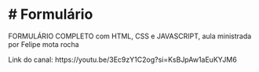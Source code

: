 <h1># Formulário</h1>
<p>FORMULÁRIO COMPLETO com HTML, CSS e JAVASCRIPT, aula ministrada por Felipe mota rocha</p>
<p>Link do canal: https://youtu.be/3Ec9zY1C2og?si=KsBJpAw1aEuKYJM6</p>


